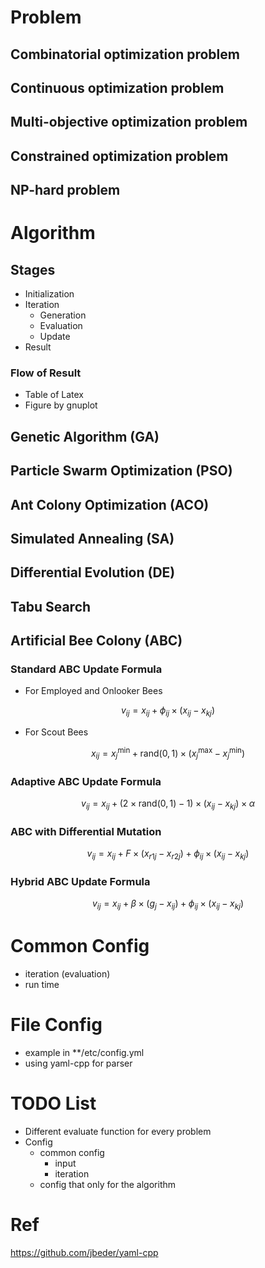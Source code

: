 # Problem

## Combinatorial optimization problem

## Continuous optimization problem

## Multi-objective optimization problem

## Constrained optimization problem

## NP-hard problem

# Algorithm

## Stages

- Initialization
- Iteration
    - Generation
    - Evaluation
    - Update
- Result

### Flow of Result

- Table of Latex
- Figure by gnuplot

## Genetic Algorithm (GA)

## Particle Swarm Optimization (PSO)

## Ant Colony Optimization (ACO)

## Simulated Annealing (SA)

## Differential Evolution (DE)

## Tabu Search

## Artificial Bee Colony (ABC)

### Standard ABC Update Formula

- For Employed and Onlooker Bees

$$
v_{ij} = x_{ij} + \phi_{ij} \times (x_{ij} - x_{kj})
$$

- For Scout Bees

$$
x_{ij} = x_{j}^{\text{min}} + \text{rand}(0, 1) \times (x_{j}^{\text{max}} - x_{j}^{\text{min}})
$$

### Adaptive ABC Update Formula

$$
v_{ij} = x_{ij} + (2 \times \text{rand}(0, 1) - 1) \times (x_{ij} - x_{kj}) \times \alpha
$$

### ABC with Differential Mutation

$$
v_{ij} = x_{ij} + F \times (x_{r1j} - x_{r2j}) + \phi_{ij} \times (x_{ij} - x_{kj})
$$

### Hybrid ABC Update Formula

$$
v_{ij} = x_{ij} + \beta \times (g_{j} - x_{ij}) + \phi_{ij} \times (x_{ij} - x_{kj})
$$

# Common Config

- iteration (evaluation)
- run time

# File Config

- example in **/etc/config.yml
- using yaml-cpp for parser

# TODO List

- Different evaluate function for every problem
- Config
    - common config
        - input
        - iteration
    - config that only for the algorithm

# Ref

https://github.com/jbeder/yaml-cpp

